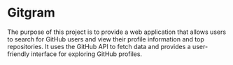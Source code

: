 # Gitgram
The purpose of this project is to provide a web application that allows users to search for GitHub users and view their profile information and top repositories.
It uses the GitHub API to fetch data and provides a user-friendly interface for exploring GitHub profiles.
